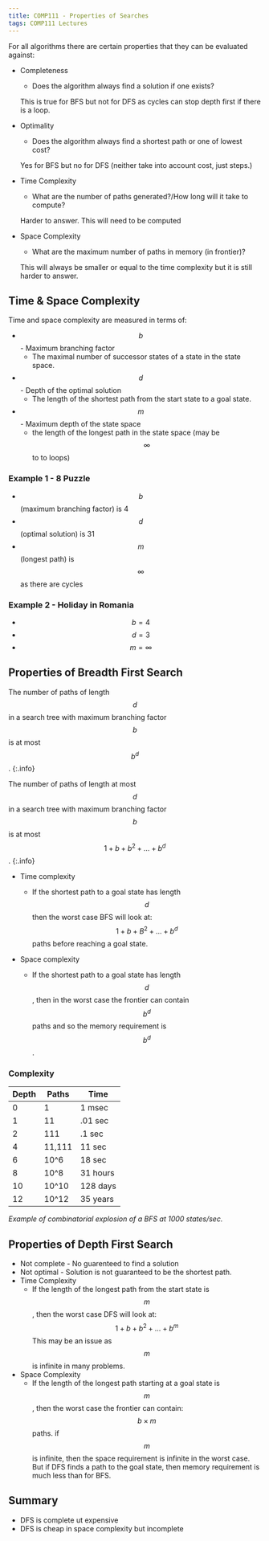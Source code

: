 ```yaml
---
title: COMP111 - Properties of Searches
tags: COMP111 Lectures
---
```

For all algorithms there are certain properties that they can be evaluated against:

* Completeness
	* Does the algorithm always find a solution if one exists?
	
	This is true for BFS but not for DFS as cycles can stop depth first if there is a loop.
	
* Optimality
	* Does the algorithm always find a shortest path or one of lowest cost?
	
	Yes for BFS but no for DFS (neither take into account cost, just steps.)
	
* Time Complexity
	* What are the number of paths generated?/How long will it take to compute?
	
	Harder to answer. This will need to be computed
	
* Space Complexity
	* What are the maximum number of paths in memory (in frontier)?
	
	This will always be smaller or equal to the time complexity but it is still harder to answer.
	
## Time & Space Complexity

Time and space complexity are measured in terms of:

* $$b$$ - Maximum branching factor
	* The maximal number of successor states of a state in the state space.
* $$d$$ - Depth of the optimal solution
	* The length of the shortest path from the start state to a goal state.
* $$m$$ - Maximum depth of the state space
	* the length of the longest path in the state space (may be $$\infty$$ to to loops)
	
### Example 1 - 8 Puzzle

* $$b$$ (maximum branching factor) is 4
* $$d$$ (optimal solution) is 31
* $$m$$ (longest path) is $$\infty$$ as there are cycles

### Example 2 - Holiday in Romania

* $$b=4$$
* $$d=3$$
* $$m=\infty$$

## Properties of Breadth First Search

The number of paths of length $$d$$ in a search tree with maximum branching factor $$b$$ is at most $$b^d$$.
{:.info}

The number of paths of length at most $$d$$ in a search tree with maximum branching factor $$b$$ is at most $$1+b+b^2+\ldots + b^d$$.
{:.info}

* Time complexity
	* If the shortest path to a goal state has length $$d$$ then the worst case BFS will look at: $$1+b+B^2+\ldots +b^d$$ paths before reaching a goal state.

* Space complexity
	* If the shortest path to a goal state has length $$d$$, then in the worst case the frontier can contain $$b^d$$ paths and so the memory requirement is $$b^d$$.

### Complexity

| Depth | Paths | Time | 
| --- | --- | --- |
| 0 | 1 | 1 msec |
| 1 | 11 | .01 sec | 
| 2 | 111 | .1 sec | 
| 4 | 11,111 | 11 sec |
| 6 | 10^6 | 18 sec |
| 8 | 10^8 | 31 hours |
| 10 | 10^10 | 128 days |
| 12 |10^12 | 35 years |

*Example of combinatorial explosion of a BFS at 1000 states/sec.*

## Properties of Depth First Search

* Not complete - No guarenteed to find a solution
* Not optimal - Solution is not guaranteed to be the shortest path.
* Time Complexity 
	* If the length of the longest path from the start state is $$m$$, then the worst case DFS will look at: $$1+b+b^2+\ldots +b^m$$ This may be an issue as $$m$$ is infinite in many problems.
* Space Complexity
	* If the length of the longest path starting at a goal state is $$m$$, then the worst case the frontier can contain: $$b\times m$$ paths. if $$m$$ is infinite, then the space requirement is infinite in the worst case. But if DFS finds a path to the goal state, then memory requirement is much less than for BFS.


## Summary

* DFS is complete ut expensive
* DFS is cheap in space complexity but incomplete
